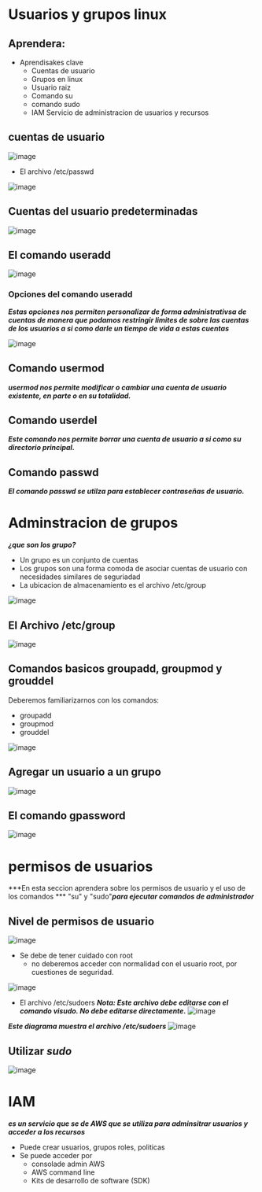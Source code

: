 # Usuarios y grupos linux
## Aprendera:
- Aprendisakes clave 
  - Cuentas de usuario  
  - Grupos en linux
  - Usuario raiz
  - Comando su
  - comando sudo
  - IAM Servicio de administracion de usuarios y recursos


## cuentas de usuario 

![image](https://user-images.githubusercontent.com/42829215/164295430-43596353-9070-44ba-9f6a-f112875c349a.png)

- El archivo /etc/passwd

![image](https://user-images.githubusercontent.com/42829215/164295653-db80b2e8-6da4-43a3-9e31-c779fa2fc021.png)

## Cuentas del usuario predeterminadas
![image](https://user-images.githubusercontent.com/42829215/164296472-5f6fac5b-4869-4b8a-aa84-9f3b1073c88d.png)



## El comando useradd 
![image](https://user-images.githubusercontent.com/42829215/164296429-00d496d7-912b-4056-9ef3-a8ad75ea3531.png)

### Opciones del comando useradd
***Estas opciones nos permiten personalizar de forma administrativsa de cuentas de manera que podamos restringir limites de sobre las cuentas de los usuarios
a si como darle un tiempo de vida a estas cuentas***

![image](https://user-images.githubusercontent.com/42829215/164296696-b0de7bab-cb70-4446-8be2-a4a228bfee43.png)


## Comando usermod
***usermod nos permite modificar o cambiar una cuenta de usuario existente, en parte o en su totalidad.***

## Comando userdel
***Este comando nos permite borrar una cuenta de usuario a si como su directorio principal.***

## Comando passwd
***El comando passwd se utilza para establecer contraseñas de usuario.***

# Adminstracion de grupos 
***¿que son los grupo?***
- Un grupo es un conjunto de cuentas
- Los grupos son una forma comoda de asociar cuentas de usuario con necesidades similares de seguriadad
- La ubicacion de almacenamiento es el archivo /etc/group

![image](https://user-images.githubusercontent.com/42829215/164310330-a302d3af-31eb-4844-97d8-c0bc8e852fab.png)


## El Archivo /etc/group

![image](https://user-images.githubusercontent.com/42829215/164310753-483f17cd-465e-4127-97f0-7fd8644fd196.png)

## Comandos basicos groupadd, groupmod y grouddel
Deberemos familiarizarnos con los comandos:
- groupadd
- groupmod
- grouddel

![image](https://user-images.githubusercontent.com/42829215/164311263-61ac1e99-3ba0-4bad-ba03-aa8282b65990.png)

## Agregar un usuario a un grupo 

![image](https://user-images.githubusercontent.com/42829215/164311910-1306f96b-07f6-450b-969c-1c27431973a2.png)

## El comando gpassword
![image](https://user-images.githubusercontent.com/42829215/164312062-5cc758a5-9487-4815-bb29-21a9bc946695.png)

# permisos de usuarios
***En esta seccion aprendera sobre los permisos de usuario y el uso de los comandos *** "su" y "sudo"***para ejecutar
comandos de administrador***

## Nivel de permisos de usuario
![image](https://user-images.githubusercontent.com/42829215/164312889-65d30515-6951-469f-a074-57e271ed5ab6.png)


- Se debe de tener cuidado con root 
  - no deberemos acceder con normalidad con el usuario root, por cuestiones de seguridad.
  

![image](https://user-images.githubusercontent.com/42829215/164313170-0a650e12-3487-49be-ab40-ea494e40425c.png)

- El archivo /etc/sudoers
***Nota: Este archivo debe editarse con el comando visudo. No debe editarse directamente.***
![image](https://user-images.githubusercontent.com/42829215/164314162-edc84471-fed1-4d4f-9ae3-966f29bb7d1b.png)

***Este diagrama muestra el archivo /etc/sudoers***
![image](https://user-images.githubusercontent.com/42829215/164314354-241d82ae-77e1-4ca2-b0c7-4c101f680c9b.png)

## Utilizar ***sudo***
![image](https://user-images.githubusercontent.com/42829215/164314476-6e129d83-870b-44a2-b141-fcbddd3e0a42.png)

# IAM 
***es un servicio que se de AWS que se utiliza para adminsitrar usuarios y acceder a los recursos***
- Puede crear usuarios, grupos roles, politicas
- Se puede acceder por 
  - consolade admin AWS
  - AWS command line
  - Kits de desarrollo de software (SDK) 


